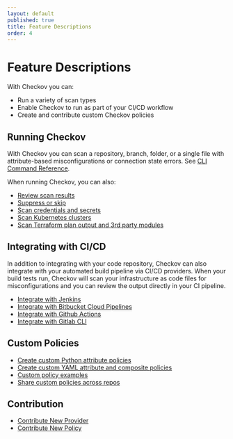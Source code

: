```yaml
---
layout: default
published: true
title: Feature Descriptions
order: 4
---
```


# Feature Descriptions

With Checkov you can:

* Run a variety of scan types
* Enable Checkov to run as part of your CI/CD workflow
* Create and contribute custom Checkov policies

## Running Checkov

With Checkov you can scan a repository, branch, folder, or a single file with attribute-based misconfigurations or connection state errors. See [CLI Command Reference](../Basics/CLI%20Command%20Reference.md).

When running Checkov, you can also:

* [Review scan results](../Basics/Reviewing%20Scan%20Results.md)
* [Suppress or skip](../Basics/Suppressing%20and%20Skipping%20Policies.md)
* [Scan credentials and secrets](../Basics/Scanning%20Credentials%20and%20Secrets.md)
* [Scan Kubernetes clusters](../Integrations/Kubernetes.md)
* [Scan Terraform plan output and 3rd party modules](../Integrations/Terraform%20Scanning.md)

## Integrating with CI/CD
In addition to integrating with your code repository, Checkov can also integrate with your automated build pipeline via CI/CD providers. When your build tests run, Checkov will scan your infrastructure as code files for misconfigurations and you can review the output directly in your CI pipeline.

* [Integrate with Jenkins](doc:jenkins)
* [Integrate with Bitbucket Cloud Pipelines](doc:bitbucket-cloud-pipelines)
* [Integrate with Github Actions](doc:github-actions)
* [Integrate with Gitlab CLI](doc:gitlab-cli)

## Custom Policies

* [Create custom Python attribute policies](../Custom%20Policies/Create%20Python%20Policies.md)
* [Create custom YAML attribute and composite policies](../Custom%20Policies/Create%20YAML%20Policies.md)
* [Custom policy examples](../Custom%20Policies/Examples.md)
* [Share custom policies across repos](../Custom%Policies/Sharing%20Custom%20Policies.md)

## Contribution
* [Contribute New Provider](../Contribution/Contribute%20New%20Provider.md)
* [Contribute New Policy](../Contribution/Contribute%20New%20Policy.md)
